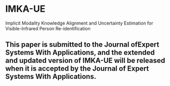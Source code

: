 # IMKA-UE
Implicit Modality Knowledge Alignment and Uncertainty Estimation for Visible-Infrared Person Re-identification

## This paper is submitted to the Journal ofExpert Systems With Applications, and the extended and updated version of IMKA-UE will be released when it is accepted by the Journal of Expert Systems With Applications.
